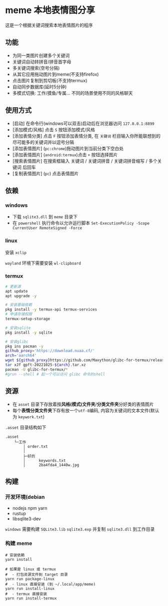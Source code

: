 # meme 本地表情图分享

这是一个根据关键词搜索本地表情图片的程序

## 功能

- 为同一类图片创建多个关键词
- 关键词自动转拼音/拼音首字母
- 多关键词搜索(空号分隔)
- 从其它应用拖动图片到meme(不支持firefox)
- 点击图片复制到剪切板(不支持termux)
- 自动同步数据库(延时5分钟)
- 多模式切换: 工作/摸鱼/专属... 不同的场景使用不同的风格聊天

## 使用方式

- [启动] 在命令行(windows可以双击)启动后在浏览器访问 `127.0.0.1:8899`
- [添加模式/风格] 点击 `S` 按钮添加模式/风格
- [添加表情分类] 点击 `F` 按钮添加表情分类, 在 `关键词` 栏目输入你所能联想到的尽可能多的关键词并以逗号分隔
- [添加表情图片] (`pc:chrome`)拖动图片到当前分类下空白处
- [添加表情图片] (`android:termux`)点击 `+` 按钮选择图片
- [搜索表情图片] 在搜索框输入 关键词 / 关键词拼音 / 关键词拼音缩写 / 多个关键词 后回车
- [复制表情图片] (`pc`) 点击表情图片

## 依赖

### windows

- 下载 `sqlite3.dll` 到 `meme` 目录下
- 在 `powershell` 执行命令以允许运行脚本 `Set-ExecutionPolicy -Scope CurrentUser RemoteSigned -Force`

### linux

安装 `xclip`

`wayland` 环境下需要安装 `wl-clipboard`

### termux

``` bash
# 更新源
apt update
apt upgrade -y

# 安装基础依赖
pkg install -y termux-api termux-services
# 申请存储权限
termux-setup-storage

# 安装sqlite
pkg install -y sqlite

# 安装glibc
pkg ins pacman -y
github_proxy='https://download.nuaa.cf/'
arch='aarch64'
wget ${github_proxy}https://github.com/Maxython/glibc-for-termux/releases/download/20221025/gpft-20221025-${arch}.tar.xz
tar xJf gpft-20221025-${arch}.tar.xz
pacman -U glibc-for-termux/*
#grun --shell # 起一个可以访问 glibc 命令的shell
```

## 资源

- 在 `asset` 目录下存放着按**风格(模式)文件夹**/**分类文件夹**分好类的表情图片
- 每个**表情分类文件夹**下存有放一个`utf-8`编码, 内容为关键词的文本文件(默认为 `keywork.txt`)

`.asset` 目录结构如下

``` plaintext
.asset
    └─工作
        │ order.txt
        │
        ├─好的
        │      keywords.txt
        │      2ba4fda4_1440w.jpg
```

## 构建

### 开发环境(debian

- nodejs npm yarn
- rustup
- libsqlite3-dev

`windows` 需要构建 `SQLite3.lib` `sqlite3.exp` 并复制 `sqlite3.dll` 到工作目录

### 构建 meme

``` shell
# 安装依赖
yarn install

# 如果是 linux 或 termux
#  - 打包资源文件到 target 目录
yarn run package-linux
#  - linux 直接安装 (到 ~/.local/app/meme)
yarn run install-linux
#  - termux 直接安装
yarn run install-termux
```
